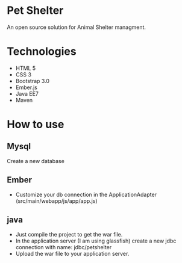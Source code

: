 Pet Shelter
==============
An open source solution for Animal Shelter managment.

Technologies
==============
 * HTML 5
 * CSS 3
 * Bootstrap 3.0
 * Ember.js
 * Java EE7       
 * Maven

How to use
==============
Mysql
---------------
Create a new database

Ember
---------------
 * Customize your db connection in the ApplicationAdapter (src/main/webapp/js/app/app.js)

java
---------------
* Just compile the project to get the war file.
* In the application server (I am using glassfish) create a new jdbc connection with name: jdbc/petshelter
* Upload the war file to your application server.
